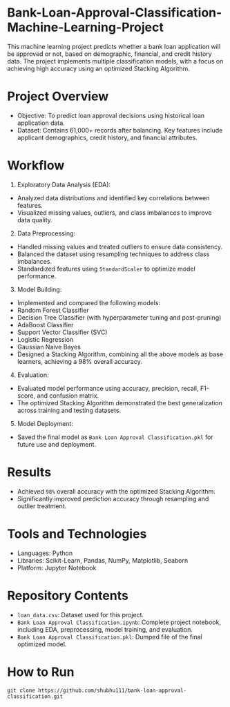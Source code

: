 # Bank-Loan-Approval-Classification-Machine-Learning-Project
This machine learning project predicts whether a bank loan application will be approved or not, based on demographic, financial, and credit history data. The project implements multiple classification models, with a focus on achieving high accuracy using an optimized Stacking Algorithm.
# Project Overview
- Objective: To predict loan approval decisions using historical loan application data.
- Dataset: Contains 61,000+ records after balancing. Key features include applicant demographics, credit history, and financial attributes.
# Workflow
1. Exploratory Data Analysis (EDA):
- Analyzed data distributions and identified key correlations between features.
- Visualized missing values, outliers, and class imbalances to improve data quality.
2. Data Preprocessing:
- Handled missing values and treated outliers to ensure data consistency.
- Balanced the dataset using resampling techniques to address class imbalances.
- Standardized features using ```StandardScaler``` to optimize model performance.
3. Model Building:
- Implemented and compared the following models:
- Random Forest Classifier
- Decision Tree Classifier (with hyperparameter tuning and post-pruning)
- AdaBoost Classifier
- Support Vector Classifier (SVC)
- Logistic Regression
- Gaussian Naive Bayes
- Designed a Stacking Algorithm, combining all the above models as base learners, achieving a 98% overall accuracy.
4. Evaluation:
- Evaluated model performance using accuracy, precision, recall, F1-score, and confusion matrix.
- The optimized Stacking Algorithm demonstrated the best generalization across training and testing datasets.
5. Model Deployment:
- Saved the final model as ```Bank Loan Approval Classification.pkl``` for future use and deployment.
# Results
- Achieved ```98%``` overall accuracy with the optimized Stacking Algorithm.
- Significantly improved prediction accuracy through resampling and outlier treatment.
# Tools and Technologies
- Languages: Python
- Libraries: Scikit-Learn, Pandas, NumPy, Matplotlib, Seaborn
- Platform: Jupyter Notebook
# Repository Contents
- ```loan_data.csv```: Dataset used for this project.
- ```Bank Loan Approval Classification.ipynb```: Complete project notebook, including EDA, preprocessing, model training, and evaluation.
- ```Bank Loan Approval Classification.pkl```: Dumped file of the final optimized model.
# How to Run
```
git clone https://github.com/shubhu111/bank-loan-approval-classification.git
```
